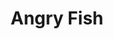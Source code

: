 ---
layout: place
title: "Angry Fish"
permalink: /california/san-leandro/angry-fish.html
stateAbbr: CA
stateName: California
cityName: San Leandro
seo:
  name: "Angry Fish"
  type: Restaurant
  links: http://angryfishsushi.com/
description: "Looking for sushi in San Leandro, California? Check out Angry Fish for a delightful Japanese dining experience. Enjoy a variety of sushi and other dishes in ..."
place_id: ChIJ_yXMacaRj4ARHZOf4uGTGI4
photos:
  - name: >-
      places/ChIJ_yXMacaRj4ARHZOf4uGTGI4/photos/AeeoHcKR3pnIPilXGiLP3QsYxpmCB3wXW8brhhAgDe51DGOZtoAEegAuiaxLKnTbWxcNgEsygsefNI0UKBEYqgPRLvrS6K6w-q428C4EA0nDJZYV3neTrOwkLpJ7AkFNB58fb-_K-iEr0oCjZWaBLMEfZaZGGzTuF_gidoNm8LkgTayLLaLpju8he7Ay8EXyA7aK5NHEI4D6YNBmV23lg2-6VCVJmhrcoZb1PCLA6S1fr3oN4nX4tq2Uyt1qQepxpRGi6wdGLBnMrLGKmeA4N6muRFXCdoFm0w2DdkOnSutlana_v4uqnRMY5BPeP8iKWuOG3CBAkmAW3-ba5Xm73dHEbvedmTL6dLptE0v5D7Nzk8L0naY5XNk_4yAO8VEwOcW3ouRGlHN6qSBKrEN5CRLvxKAatdcwLRxxR6NmjeE4yos
    widthPx: 4656
    heightPx: 2620
    authorAttributions:
      - displayName: Ernest Villafranca
        uri: https://maps.google.com/maps/contrib/104115152167889442796
        photoUri: >-
          https://lh3.googleusercontent.com/a-/ALV-UjW11g3kiAXw9i0L3s8Bzb5EEQyg8u9su-jbfOHFHfmnLwqp73rV=s100-p-k-no-mo
    flagContentUri: >-
      https://www.google.com/local/imagery/report/?cb_client=maps_api_places.places_api&image_key=!1e10!2sCIHM0ogKEICAgIDE3srbNg&hl=en-US
    googleMapsUri: >-
      https://www.google.com/maps/place//data=!3m4!1e2!3m2!1sCIHM0ogKEICAgIDE3srbNg!2e10!4m2!3m1!1s0x808f91c669cc25ff:0x8e1893e1e29f931d
  - name: >-
      places/ChIJ_yXMacaRj4ARHZOf4uGTGI4/photos/AeeoHcKNQ9LumKnmIrc8HeTrADnTxal_5Xo36tqcgCrZoS4XRFjybzRujXjyjOkvDUm2pIovS9qS_bLVJ8c3zf4qUqN2nLVaoU71Bn6mV9lcmf0jjvfWCt0Ylw-IjbUpLwSc534Gin7tQlmt4sklJFRLWDu3xLGjrIZNwP0jNEF_T6C9YDIYfvPNq9L49kMqQBp2XkFxIW3jfCttCoKLEc9KZKLU-lzFWFuiW61j8ruEc8tTXXdE9-3yFTfT0BUy1B4hTbRnaGEaIF3smVO5LA21IX9UN4yTVOzYxNRXVsH3bnKBTQ
    widthPx: 3600
    heightPx: 4800
    authorAttributions:
      - displayName: Angry Fish
        uri: https://maps.google.com/maps/contrib/110964624892095900076
        photoUri: >-
          https://lh3.googleusercontent.com/a-/ALV-UjURmL-os1CnX_ypY4xjJS0jGHVCW8hd1SxrvY2vsXCS-3PZoH4=s100-p-k-no-mo
    flagContentUri: >-
      https://www.google.com/local/imagery/report/?cb_client=maps_api_places.places_api&image_key=!1e10!2sAF1QipPqX0-6Lm70Rb-EcyeCcC52wU15GZDBWD3IFfmC&hl=en-US
    googleMapsUri: >-
      https://www.google.com/maps/place//data=!3m4!1e2!3m2!1sAF1QipPqX0-6Lm70Rb-EcyeCcC52wU15GZDBWD3IFfmC!2e10!4m2!3m1!1s0x808f91c669cc25ff:0x8e1893e1e29f931d
  - name: >-
      places/ChIJ_yXMacaRj4ARHZOf4uGTGI4/photos/AeeoHcKwY2B_wN-sycZwQhUEtfWF1BZ0AzI_xeb6o5TcSZniaMvRUaIsSpIcsC8ZOxNWrLm7f977K3hZSzO2C58ff3tvRZYg1iFioFGOJpQGd-Jl6YYtTu1yHGXNe7j_0QWfs-REmTPDqxaGO1lvqmiCKmsb007aELTPTsP_S0W7GkLsVMWMfG95iZnxSGVyAw8wPk-47Bj5mzv-ySGzgYWaEVqgRFqTtvt9tnK_Ls5de1tVl7hVG_6lvqSb1Rez0DeEDQOMY8yUqbeTqBrsfhUD2rueE2VT_lDBaJtBHGzKAy2Uu3j0d7Rnl9kECjlqtNFWl2RpoBnR_HMGMbxGpcA-iCs9gAta1GWJkiCIx48sddMjXU7TKgP0vPkvXqZfkL4A8y1Q-sqBwjErPQ8xnnwjZR02_AfM7dIoINDloqLAYQQ
    widthPx: 4000
    heightPx: 3000
    authorAttributions:
      - displayName: Vicky T
        uri: https://maps.google.com/maps/contrib/100125154509720114221
        photoUri: >-
          https://lh3.googleusercontent.com/a-/ALV-UjXP_8HYqzZJ5I9idW9Ps8N5T1zjV4kna_nIcM2QZzqG9UzPJwM5sg=s100-p-k-no-mo
    flagContentUri: >-
      https://www.google.com/local/imagery/report/?cb_client=maps_api_places.places_api&image_key=!1e10!2sCIHM0ogKEICAgIDnp_iFKQ&hl=en-US
    googleMapsUri: >-
      https://www.google.com/maps/place//data=!3m4!1e2!3m2!1sCIHM0ogKEICAgIDnp_iFKQ!2e10!4m2!3m1!1s0x808f91c669cc25ff:0x8e1893e1e29f931d
  - name: >-
      places/ChIJ_yXMacaRj4ARHZOf4uGTGI4/photos/AeeoHcJVrqcrladATl91_Xb_nhdQvMFw8YodPuWGIjaoxzVGLIpZGDegm_NI5L3nwxto9c4UULs2EJkHL6K-wxEc2MNQtAvnQ7X5faVg7tJo4J9I82QYjWEWriFAvXZSeLTG6Pw81DNBWdp3g-AnLPXp-7qvoDyxWwTv26xPIbpWNnLCzQkE3W4aZgPAKx0MijsApy4aqL5gabbaamURPNBul8WD5xcLtwtK59_Vm1gAWPYphVej2ELtwrZygk0xG0KmjderIGnEaD4fAhmjZrcA-AqKmjbX5QUgrMl_cSzTDOveBo9C8EUpklSjHnTJz2PH44st3xH4_n-hCSwXDblby10s8AvGbNJBXGO7DwWqIXUVcZbwFhKTAZSoLJnkH_f8LR5JCjpUyuWbSVooe7hFPlZMKjfUp-QF82IyfYfrUovnIw
    widthPx: 3000
    heightPx: 4000
    authorAttributions:
      - displayName: Christina Luah
        uri: https://maps.google.com/maps/contrib/114815232240387827170
        photoUri: >-
          https://lh3.googleusercontent.com/a-/ALV-UjUcvMgY-ByQlHPPAYFUEOqNGfYjmZFtCyD-1h_bLPQaazH6mgoZYA=s100-p-k-no-mo
    flagContentUri: >-
      https://www.google.com/local/imagery/report/?cb_client=maps_api_places.places_api&image_key=!1e10!2sCIHM0ogKEICAgICjg5zUGA&hl=en-US
    googleMapsUri: >-
      https://www.google.com/maps/place//data=!3m4!1e2!3m2!1sCIHM0ogKEICAgICjg5zUGA!2e10!4m2!3m1!1s0x808f91c669cc25ff:0x8e1893e1e29f931d
  - name: >-
      places/ChIJ_yXMacaRj4ARHZOf4uGTGI4/photos/AeeoHcKvyHOTRJroB8xptBhFgq2XeBlL7TLwdDahagqFiKDk0Qdn-RJjTDxM9gUzWa_S-mzEQNvtt5Q9QtfmEFmOwB6kw9OhC6rgCfWdNMQ0ak-mijPTlOOZ5PZb8M2-OkjGJ1yqLjcQ138qL0Qj7jwJIkKwNiN0VDyM33xhlurffyHQVSf5WvYUwvlzdH0l9F3bq-8D47g_TH5n26SwAqp_PmtaufL_3vUGw8bXQGy2ZeIPafX36QVoGmAlYGb9kGKIqvYneDbnmcRCNYbQSev9IDyYZK6PJnBS0pcD8GGLSLcFcRII-s81FiMjsI6uNLlbr10z5kPPXBQ7D1E692NAt4Pp5IWBr80vPIou1lA48bwUP8DYgT6Upo3V2wQCiYpyfj8Do4FojNeYJoQ2JDgN5iIOEnZcF-Jc4vGKz2aYIaF7yIjw
    widthPx: 4000
    heightPx: 3000
    authorAttributions:
      - displayName: Vicky T
        uri: https://maps.google.com/maps/contrib/100125154509720114221
        photoUri: >-
          https://lh3.googleusercontent.com/a-/ALV-UjXP_8HYqzZJ5I9idW9Ps8N5T1zjV4kna_nIcM2QZzqG9UzPJwM5sg=s100-p-k-no-mo
    flagContentUri: >-
      https://www.google.com/local/imagery/report/?cb_client=maps_api_places.places_api&image_key=!1e10!2sCIHM0ogKEICAgIDnp_iFiQE&hl=en-US
    googleMapsUri: >-
      https://www.google.com/maps/place//data=!3m4!1e2!3m2!1sCIHM0ogKEICAgIDnp_iFiQE!2e10!4m2!3m1!1s0x808f91c669cc25ff:0x8e1893e1e29f931d
  - name: >-
      places/ChIJ_yXMacaRj4ARHZOf4uGTGI4/photos/AeeoHcKgS2VjL_0lFjzgpEWlWkFT0yw1x2IkKWdfrwh2p7Rg0-7IknWoPU-pP6cOT1neN45zKh9_SB015WdDLwtUM3cRYAhUeb6xOJXesrVm84baUvrLtz4Nkg-mq6d2yftxeUDYPFZhH6rWt3TagQAdh-ISGNHlgOfzfAs8Q3-dE-ucHSglthFIlckiKghEiNFb0MrrwigyosX4pKVqW5HPn6EMP3WHU-pVNrhhb814sAfBQWa9gbSZGDhT1__0NNo4vO5LSb8LTU6hI5_Pe4XwIux_y7VwPxRl7u9y9Agz6iEvnExxG1UKFSqXZ1fWwslWDW4G0iGQn-r72GmQbuVcOYj1fZ_6EjFcvp47sjz9BLtIVamLs4Fegqg4dyj2AOdTWar42gJfTrusDoAz1F_AxQVd7xHuqFvYrtA_EfTH25fPZw
    widthPx: 3072
    heightPx: 4080
    authorAttributions:
      - displayName: Joyce Lam
        uri: https://maps.google.com/maps/contrib/107304550926971964398
        photoUri: >-
          https://lh3.googleusercontent.com/a-/ALV-UjXnaFDy_tt6XBKcvSUhHLLhE-FZAI9BNzf-0n_qzbaA9S8HvDMQ=s100-p-k-no-mo
    flagContentUri: >-
      https://www.google.com/local/imagery/report/?cb_client=maps_api_places.places_api&image_key=!1e10!2sCIHM0ogKEICAgIDN4vSNFQ&hl=en-US
    googleMapsUri: >-
      https://www.google.com/maps/place//data=!3m4!1e2!3m2!1sCIHM0ogKEICAgIDN4vSNFQ!2e10!4m2!3m1!1s0x808f91c669cc25ff:0x8e1893e1e29f931d
  - name: >-
      places/ChIJ_yXMacaRj4ARHZOf4uGTGI4/photos/AeeoHcILMvGXhh7v5p5lBG6Pgb6V8oP33tJrFjbsQURupW7CCTyhcu2KTQYpj-i4NNxaEoqip8AadT3bFNhLn_V5OEEseCo477GGW0ybepLkDiNsZE4Vt-omjmQcEQ967ZAoakYKAO-RsWnx4xS27iHHr1JlFI4tvdAXssgVLMjoPDGnvRMGd2PDMkuKmNTxg0OBy-ciOMGf7lY4qoizodAjC8Z6XlAtTqfjBF6ugrg-6In9dCkYR11vCU1alCAnlS1yLnwjRpOapTkd6bEdSZfcGPfb9ir2XE352qz-8kuZSV8JAHGPBI4uwMPQDOAarbdkQJFNud9eKGM2dbmTbxHMq7IUz8dhEgbcTAGO7L-jilnJZRNEmGuB6esOqkKUH-Zu-oexEokLiUsUVz1vDlR5eGcRBAwZkNGvAebSWbqpXVV3kw
    widthPx: 4032
    heightPx: 3024
    authorAttributions:
      - displayName: Christina Luah
        uri: https://maps.google.com/maps/contrib/114815232240387827170
        photoUri: >-
          https://lh3.googleusercontent.com/a-/ALV-UjUcvMgY-ByQlHPPAYFUEOqNGfYjmZFtCyD-1h_bLPQaazH6mgoZYA=s100-p-k-no-mo
    flagContentUri: >-
      https://www.google.com/local/imagery/report/?cb_client=maps_api_places.places_api&image_key=!1e10!2sCIHM0ogKEICAgIDu5KmSAQ&hl=en-US
    googleMapsUri: >-
      https://www.google.com/maps/place//data=!3m4!1e2!3m2!1sCIHM0ogKEICAgIDu5KmSAQ!2e10!4m2!3m1!1s0x808f91c669cc25ff:0x8e1893e1e29f931d
  - name: >-
      places/ChIJ_yXMacaRj4ARHZOf4uGTGI4/photos/AeeoHcJrtIxOtPUw6i3aPG-fBrXltLNtSFOjs-b1ZZ15A0K0hSAQExBQTaV4AeaSsnE687O6KWOG9vHbgHGxsfo-U9I5fCssoXQJTbosf9p55HecVKN6uYmqmZY_Y4fsJnJyDLn-k8MM2HIDArm-psrphq0UVHs1LZ4iqVUjyJMvpFwCmIKoCMVIrDlFUzcga15TjsvxitWVqRvvFtnQtLPqeYfoSoqWskNMrnllFmYsjF0RmQ9EglHO-6BPZ5QXDpaude7SqGxC0eh8zTZh_quCG6laCTwD51M5FsQFGT4YohlEeA9ncaQ2i7cCmTsLF_QI1IkwtsF32vl45sIXJNY-rhvZm88ceyzpgBZlQq6y7UoFTuTRHNxsbdCPBklu68l5O-Rm5bU10S9Qjx4Gdy3E2chE0PEDtKQEOt3a0ctYn5A
    widthPx: 3024
    heightPx: 4032
    authorAttributions:
      - displayName: Farshad P
        uri: https://maps.google.com/maps/contrib/104483205453266145880
        photoUri: >-
          https://lh3.googleusercontent.com/a-/ALV-UjVKld-ZkG1u4kxbeCoC1IbtFotHJch3l2ltCI7NOd7dScsv8BLikQ=s100-p-k-no-mo
    flagContentUri: >-
      https://www.google.com/local/imagery/report/?cb_client=maps_api_places.places_api&image_key=!1e10!2sCIHM0ogKEICAgICx84KsOA&hl=en-US
    googleMapsUri: >-
      https://www.google.com/maps/place//data=!3m4!1e2!3m2!1sCIHM0ogKEICAgICx84KsOA!2e10!4m2!3m1!1s0x808f91c669cc25ff:0x8e1893e1e29f931d
  - name: >-
      places/ChIJ_yXMacaRj4ARHZOf4uGTGI4/photos/AeeoHcK5mhfkFOeSPqjJ3CQ5dXB96hJAaw5JGo5uNRepfIAYua7wjChM4_MS51p6ZMcAMkpwPMilDxzCaT8iAhGk7DjwGGzMnys_cbYHVyoZDBT0r5wHpuO1CESIEmxHRQGULEV_Nk2Uknav_w0BxmE8QjOk5j8fV5VfWnCgpl06SB2Vqscfy1PQOuifGAmrMF_vSt1fICUQTcKwhOeumBKKSuoJd8gL1WZUZWnxLOMOLQmsgI23XYVfwh3YBq9Y1NxabJ6M_05dkht8P2MJcEwUxJtVFYDvXzxX9GJHBDeLsfgotrFfXO8EzdjF4KPq-HbRsloRCY2Z3OnFN8L38KpxLvA4dbaEH8kEIn5lDVo1RrtBxQ2D3rYNuMPbafJuCHTweS45BD9xiIM73lN_fzfDBz5_OdFa2W0t09bkl2rdsc59JuU
    widthPx: 4000
    heightPx: 2252
    authorAttributions:
      - displayName: Brandy Davis-Moss
        uri: https://maps.google.com/maps/contrib/113188685176318962875
        photoUri: >-
          https://lh3.googleusercontent.com/a-/ALV-UjUgHYlQSCbnYCd_tsesc7HvROQ9G0oSvBeEQ7fnLg3W64KBTqZmWg=s100-p-k-no-mo
    flagContentUri: >-
      https://www.google.com/local/imagery/report/?cb_client=maps_api_places.places_api&image_key=!1e10!2sCIHM0ogKEICAgIDK2drRzQE&hl=en-US
    googleMapsUri: >-
      https://www.google.com/maps/place//data=!3m4!1e2!3m2!1sCIHM0ogKEICAgIDK2drRzQE!2e10!4m2!3m1!1s0x808f91c669cc25ff:0x8e1893e1e29f931d
  - name: >-
      places/ChIJ_yXMacaRj4ARHZOf4uGTGI4/photos/AeeoHcIKxzO35E1y8WDYkyXCiKpbaaYQmw2zPyh4nfxODSJxjZuSnwoZCWLk4QwcQ8JFQHBIzOuSXw1RpabnATfuYEDsot6t1JERooaqNImrr9BgdR_LorXk9LMh7VCiU1B8L3fqSmVUAtYJ6e3luVoE_zW3NMcSSc9As6Jk5-1TVVAh1fwaiLv4pWsEmQfP-OgHk5f8Tj26O1exVZmeGeaAHcsD0souT1KrDV5a7cB7JW9qxiq3bFHsYJX6Am8rIXSQYdmb_U-zVztILsLEftyXLgCv2ETOeRtKLs9q359LDpWZ1IRt6sfUTqamjQN8mpHDcg6Z5H88exk6DZJ_GhOo-2InpflVagauhp5UV9AFDVLd2stiq1sVUa2eg9j7D-5Vbq5wxqACa-F12k4Xt2UP-8dxZiiZ_Zrzawe1xt0mytD5rgk
    widthPx: 3072
    heightPx: 4080
    authorAttributions:
      - displayName: Joyce Lam
        uri: https://maps.google.com/maps/contrib/107304550926971964398
        photoUri: >-
          https://lh3.googleusercontent.com/a-/ALV-UjXnaFDy_tt6XBKcvSUhHLLhE-FZAI9BNzf-0n_qzbaA9S8HvDMQ=s100-p-k-no-mo
    flagContentUri: >-
      https://www.google.com/local/imagery/report/?cb_client=maps_api_places.places_api&image_key=!1e10!2sCIHM0ogKEICAgIDN4ozPmQE&hl=en-US
    googleMapsUri: >-
      https://www.google.com/maps/place//data=!3m4!1e2!3m2!1sCIHM0ogKEICAgIDN4ozPmQE!2e10!4m2!3m1!1s0x808f91c669cc25ff:0x8e1893e1e29f931d
address: 16250 E 14th St, San Leandro, CA 94578, USA
street: 16250 E 14th St
city: San Leandro
state: CA
zip: '94578'
country: USA
neighborhood: null
latitude: '37.696677'
longitude: '-122.115895'
accessibility_options:
  wheelchairAccessibleParking: true
  wheelchairAccessibleEntrance: true
  wheelchairAccessibleRestroom: true
  wheelchairAccessibleSeating: true
business_status: OPERATIONAL
name: Angry Fish
google_maps_links:
  directionsUri: >-
    https://www.google.com/maps/dir//''/data=!4m7!4m6!1m1!4e2!1m2!1m1!1s0x808f91c669cc25ff:0x8e1893e1e29f931d!3e0
  placeUri: https://maps.google.com/?cid=10239096351205856029
  writeAReviewUri: >-
    https://www.google.com/maps/place//data=!4m3!3m2!1s0x808f91c669cc25ff:0x8e1893e1e29f931d!12e1
  reviewsUri: >-
    https://www.google.com/maps/place//data=!4m4!3m3!1s0x808f91c669cc25ff:0x8e1893e1e29f931d!9m1!1b1
  photosUri: >-
    https://www.google.com/maps/place//data=!4m3!3m2!1s0x808f91c669cc25ff:0x8e1893e1e29f931d!10e5
primary_type: Sushi Restaurant
opening_hours:
  regular: null
  current: null
secondary_opening_hours:
  regular:
    weekdayDescriptions: null
    type: null
  current:
    weekdayDescriptions: null
    type: null
phone: (510) 276-3999
price_level: PRICE_LEVEL_MODERATE
price_range: $20 &ndash; $30
rating: '4.4'
rating_count: 773
website: http://angryfishsushi.com/
reviews: null
parking_options: null
payment_options: null
allow_dogs: null
curbside_pickup: null
delivery: null
dine_in: null
good_for_children: null
good_for_groups: null
good_for_sports: null
live_music: null
menu_for_children: null
outdoor_seating: null
reservable: null
restroom: null
serves_beer: null
serves_breakfast: null
serves_brunch: null
serves_cocktails: null
serves_coffee: null
serves_dinner: null
serves_dessert: null
serves_lunch: null
serves_vegetarian_food: null
serves_wine: null
takeout: null
summary: null

---